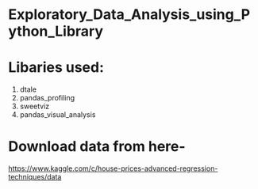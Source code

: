 # Exploratory_Data_Analysis_using_Python_Library

# Libaries used: 

1. dtale 
2. pandas_profiling
3. sweetviz
4. pandas_visual_analysis

# Download data from here-

https://www.kaggle.com/c/house-prices-advanced-regression-techniques/data
